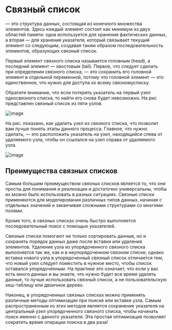 # Связный список 

— это структура данных, состоящая из конечного множества элементов. Здесь каждый элемент состоит как минимум из двух областей памяти:
одна используется для хранения фактических данных, а вторая — для хранения указателя, который связывает текущий элемент со следующим, создавая таким
образом последовательность элементов, образующих связный список.

Первый элемент связного списка называется головным (head), а последний элемент — хвостовым (tail). 
Первое, что следует сделать при определении связного списка, — это сохранить его головной элемент в отдельной переменной, потому что
головной элемент — это единственное, что нужно для доступа ко всему связномусписку. 

Обратите внимание, что если потерять указатель на первый узел односвязного списка, то найти его снова будет невозможно. 
На рис представлен связный список из пяти узлов.

![image](https://user-images.githubusercontent.com/3950155/194099777-1e20097c-2ac2-4433-b95e-4a3afed1331a.png)

На рис. показано, как удалить узел из связного списка, что позволит вам лучше понять этапы данного процесса. Главное, что нужно сделать, — это расположить
указатель на узел, находящийся слева от удаляемого узла, чтобы он ссылался на узел справа от удаляемого узла.

![image](https://user-images.githubusercontent.com/3950155/194100001-3a585520-8475-4be2-a865-0ba16fbff07e.png)



## Преимущества связных списков

Самым большим преимуществом связных списков является то, что они просты для понимания и реализации и достаточно универсальны, чтобы их можно было использовать
в разных ситуациях. Связные списки применяются для моделирования различных типов данных, начиная с отдельных значений и заканчивая сложными структурами
со многими полями. 

Кроме того, в связных списках очень быстро выполняется последовательный поиск с помощью указателей.

Связные списки помогают не только сортировать данные, но и сохранять порядок данных даже после вставки или удаления элементов. Удаление узла из упорядоченного связного списка выполняется так же, как и в неупорядоченном связном
списке; однако вставка нового узла в упорядоченный связный список отличается тем, что новый узел следует поместить в нужное место, чтобы список оставался
упорядоченным. На практике это означает, что если у вас есть много данных и вы знаете, что нужно будет все время удалять данные, то лучше использовать связный
список, а не пользовательскую хеш-таблицу или двоичное дерево.

Наконец, в упорядоченных связных списках можно применять различные методы оптимизации при поиске или вставке узла. Самым распространенным из этих
методов является сохранение указателя на центральный узел упорядоченного связного списка, чтобы начинать поиск именно с данного указателя. Эта простая
оптимизация позволяет сократить время операции поиска в два раза!
